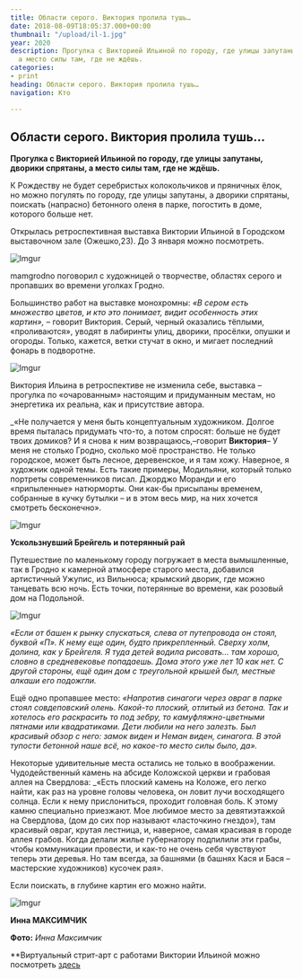 ```yaml
---
title: Области серого. Виктория пролила тушь…
date: 2018-08-09T18:05:37.000+00:00
thumbnail: "/upload/il-1.jpg"
year: 2020
description: Прогулка с Викторией Ильиной по городу, где улицы запутаны, дворики спрятаны,
  а место силы там, где не ждёшь.
categories:
- print
heading: Области серого. Виктория пролила тушь…
navigation: Кто

---
```

## **Области серого. Виктория пролила тушь…**

**Прогулка с Викторией Ильиной по городу, где улицы запутаны, дворики спрятаны, а место силы там, где не ждёшь.**

К Рождеству не будет серебристых колокольчиков и пряничных ёлок, но можно погулять по городу, где улицы запутаны, а дворики спрятаны, поискать (напрасно) бетонного оленя в парке, погостить в доме, которого больше нет.

Открылась ретроспективная выставка Виктории Ильиной в Городском выставочном зале (Ожешко,23). До 3 января можно посмотреть. 

![Imgur](https://i.imgur.com/EfUGnUX.jpg)

mamgrodno поговорил с художницей о творчестве, областях серого и пропавших во времени уголках Гродно.

Большинство работ на выставке монохромны: _«В сером есть множество цветов, и кто это понимает, видит особенность этих картин»,_ – говорит Виктория. Серый, черный оказались тёплыми, «проливаются», уводят в лабиринты улиц, дворики, просёлки, опушки и огороды. Только, кажется, ветки стучат в окно, и мигает последний фонарь в подворотне. 

![Imgur](https://i.imgur.com/zOTlmiz.jpg)

Виктория Ильина в ретроспективе не изменила себе, выставка – прогулка по «очарованным» настоящим и придуманным местам, но энергетика их реальна, как и присутствие автора.

_«Не получается у меня быть концептуальным художником. Долгое время пыталась придумать что-то, а потом спросят: больше не будет твоих домиков? И я снова к ним возвращаюсь,–говорит **Виктория**– У меня не столько Гродно, сколько моё пространство. Не только городское, может быть лесное, деревенское, и я там хожу. Наверное, я художник одной темы. Есть такие примеры, Модильяни, который только портреты современников писал. Джорджо Моранди и его «припыленные» натюрморты. Они как-бы присыпаны временем, собранные в кучку бутылки – и в этом весь мир, на них хочется смотреть бесконечно».

![Imgur](https://i.imgur.com/bmAWLj4.jpg)

**Ускользнувший Брейгель и потерянный рай**

Путешествие по маленькому городу погружает в места вымышленные, так в Гродно к камерной атмосфере старого места, добавился артистичный Ужупис, из Вильнюса; крымский дворик, где можно танцевать всю ночь.   Есть точки, потерянные во времени, как розовый дом на Подольной. 

![Imgur](https://i.imgur.com/2e1BS38.jpg)

_«Если от башен к рынку спускаться, слева от путепровода он стоял, буквой «П».  К нему еще один, будто прикрепленный. Сверху холм, долина, как у Брейгеля.  Я туда детей водила рисовать… там хорошо, словно в средневековье попадаешь. Дома этого уже лет 10 как нет. С другой стороны, ещё один дом с треугольной крышей был, местные алкаши его подожгли._

Ещё одно пропавшее место: _«Напротив синагоги через овраг в парке стоял совдеповский олень.  Какой-то плоский, отлитый из бетона. Так и хотелось его раскрасить то под зебру, то камуфляжно-цветными пятнами или квадратиками. Дети любили на него залезть. Был красивый обзор с него: замок виден и Неман виден, синагога. В этой тупости бетонной наше всё, но какое-то место силы было, да»._

Некоторые удивительные места остались не только в воображении. Чудодейственный камень на абсиде Коложской церкви и грабовая аллея на Свердлова: _«Есть плоский камень на Коложе, его легко найти, как раз на уровне головы человека, он ловит лучи восходящего солнца.  Если к нему прислониться, проходит головная боль. К этому камню специально приезжают. Мое любимое место за девятиэтажкой на Свердлова, (дом до сих пор называют «ласточкино гнездо»), там красивый овраг, крутая лестница, и, наверное, самая красивая в городе аллея грабов. Когда делали жилье губернатору подпилили эти грабы, чтобы коммуникации провести, и как-то не очень себя чувствуют теперь эти деревья. Но там всегда, за башнями (в башнях Кася и Бася – мастерские художников) кусочек рая».

Если поискать, в глубине картин его можно найти.

![Imgur](https://i.imgur.com/IHzR1wF.jpg)
  
**Инна МАКСИМЧИК**

**Фото:** _Инна Максимчик_

**Виртуальный стрит-арт с работами Виктории Ильиной можно посмотреть [здесь](https://mamgrodno.netlify.app/panorama/hilyina.html)